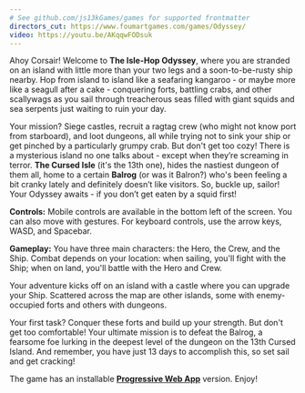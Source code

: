 ```yaml
---
# See github.com/js13kGames/games for supported frontmatter
directors_cut: https://www.foumartgames.com/games/Odyssey/
video: https://youtu.be/AKqqwFODsuk
---
```

Ahoy Corsair! Welcome to __The Isle-Hop Odyssey__, where you are stranded on an island with little more than your two legs and a soon-to-be-rusty ship nearby. Hop from island to island like a seafaring kangaroo - or maybe more like a seagull after a cake - conquering forts, battling crabs, and other scallywags as you sail through treacherous seas filled with giant squids and sea serpents just waiting to ruin your day.

Your mission? Siege castles, recruit a ragtag crew (who might not know port from starboard), and loot dungeons, all while trying not to sink your ship or get pinched by a particularly grumpy crab. But don't get too cozy! There is a mysterious island no one talks about - except when they’re screaming in terror. __The Cursed Isle__ (it's the 13th one), hides the nastiest dungeon of them all, home to a certain __Balrog__ (or was it Balron?) who's been feeling a bit cranky lately and definitely doesn’t like visitors. So, buckle up, sailor! Your Odyssey awaits - if you don’t get eaten by a squid first!

__Controls:__
Mobile controls are available in the bottom left of the screen. You can also move with gestures. For keyboard controls, use the arrow keys, WASD, and Spacebar.

__Gameplay:__
You have three main characters: the Hero, the Crew, and the Ship. Combat depends on your location: when sailing, you'll fight with the Ship; when on land, you'll battle with the Hero and Crew.

Your adventure kicks off on an island with a castle where you can upgrade your Ship. Scattered across the map are other islands, some with enemy-occupied forts and others with dungeons.

Your first task? Conquer these forts and build up your strength. But don't get too comfortable! Your ultimate mission is to defeat the Balrog, a fearsome foe lurking in the deepest level of the dungeon on the 13th Cursed Island. And remember, you have just 13 days to accomplish this, so set sail and get cracking!

The game has an installable <a href="https://www.foumartgames.com/games/Odyssey/">__Progressive Web App__</a> version. Enjoy!

